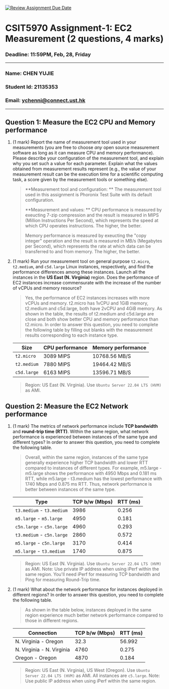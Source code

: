 [![Review Assignment Due Date](https://classroom.github.com/assets/deadline-readme-button-22041afd0340ce965d47ae6ef1cefeee28c7c493a6346c4f15d667ab976d596c.svg)](https://classroom.github.com/a/IAASVEAZ)
# CSIT5970 Assignment-1: EC2 Measurement (2 questions, 4 marks)

### Deadline: 11:59PM, Feb, 28, Friday

---

### Name: CHEN YUJIE
### Student Id: 21135353
### Email: ychenni@connect.ust.hk

---

## Question 1: Measure the EC2 CPU and Memory performance

1. (1 mark) Report the name of measurement tool used in your measurements (you are free to choose *any* open source measurement software as long as it can measure CPU and memory performance). Please describe your configuration of the measurement tool, and explain why you set such a value for each parameter. Explain what the values obtained from measurement results represent (e.g., the value of your measurement result can be the execution time for a scientific computing task, a score given by the measurement tools or something else).

    > **Measurement tool and configuration: **
    > The measurement tool used in this assignment is Phoronix Test Suite with its default configuration.
    > 
    > **Measurement and values: **
      CPU performance is measured by exeucting 7-zip compression and the result is measured in MIPS (Million Instructions Per Second), which represents the speed at which CPU operates instructions. The higher, the better.
    > 
    > Memory performance is measured by exeucting the "copy integer" operation and the result is measured in MB/s (Megabytes per Second), which represents the rate at which data can be transferred to and from memory. The higher, the better.

2. (1 mark) Run your measurement tool on general purpose `t2.micro`, `t2.medium`, and `c5d.large` Linux instances, respectively, and find the performance differences among these instances. Launch all the instances in the **US East (N. Virginia)** region. Does the performance of EC2 instances increase commensurate with the increase of the number of vCPUs and memory resource?
    > Yes, the performance of EC2 instances increases with more vCPUs and memory.
    > t2.micro has 1vCPU and 1GiB memory, t2.medium and c5d.large, both have 2vCPU and 4GiB memory. As shown in the table, the results of t2.medium and c5d.large are close and both show better CPU and memory performance than t2.micro.
    In order to answer this question, you need to complete the following table by filling out blanks with the measurement results corresponding to each instance type.

    | Size        | CPU performance | Memory performance |
    | ----------- | --------------- | ------------------ |
    | `t2.micro` |3089 MIPS        |10768.56 MB/S        |
    | `t2.medium`  |7880 MIPS        |19464.42 MB/S        |
    | `c5d.large` |6163 MIPS        |13596.71 MB/S        |

    > Region: US East (N. Virginia). Use `Ubuntu Server 22.04 LTS (HVM)` as AMI.

## Question 2: Measure the EC2 Network performance

1. (1 mark) The metrics of network performance include **TCP bandwidth** and **round-trip time (RTT)**. Within the same region, what network performance is experienced between instances of the same type and different types? In order to answer this question, you need to complete the following table.
    > Overall, within the same region, instances of the same type generally experience higher TCP bandwidth and lower RTT compared to instances of different types.
    > For example, m5.large - m5.large shows the performance with 4950 Mbps and 0.181 ms RTT, while m5.large - t3.medium has the lowest performance with 1740 Mbps and 0.875 ms RTT. Thus, network performance is better between instances of the same type.

    | Type                      | TCP b/w (Mbps) | RTT (ms) |
    | ------------------------- | -------------- | -------- |
    | `t3.medium` - `t3.medium` |3986            |0.256     |
    | `m5.large` - `m5.large`   |4950            |0.181     |
    | `c5n.large` - `c5n.large` |4960            |0.293     |
    | `t3.medium` - `c5n.large` |2860            |0.572     |
    | `m5.large` - `c5n.large`  |3170            |0.414     |
    | `m5.large` - `t3.medium`  |1740            |0.875     |

    > Region: US East (N. Virginia). Use `Ubuntu Server 22.04 LTS (HVM)` as AMI. Note: Use private IP address when using iPerf within the same region. You'll need iPerf for measuring TCP bandwidth and Ping for measuring Round-Trip time.

3. (1 mark) What about the network performance for instances deployed in different regions? In order to answer this question, you need to complete the following table.
   > As shown in the table below, instances deployed in the same region experience much better network performance compared to those in different regions.

    | Connection                | TCP b/w (Mbps) | RTT (ms) |
    | ------------------------- | -------------- | -------- |
    | N. Virginia - Oregon      |32.3            |56.992    |
    | N. Virginia - N. Virginia |4760            |0.275     |
    | Oregon - Oregon           |4870            |0.184     |
 
    > Region: US East (N. Virginia), US West (Oregon). Use `Ubuntu Server 22.04 LTS (HVM)` as AMI. All instances are `c5.large`. Note: Use public IP address when using iPerf within the same region.
